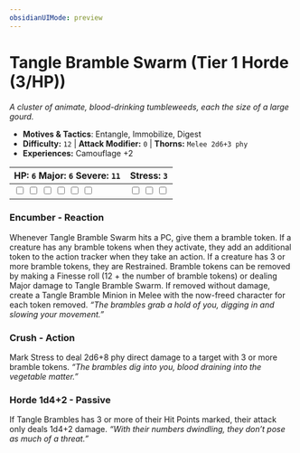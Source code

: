 ```yaml
---
obsidianUIMode: preview
---
```

# Tangle Bramble Swarm (Tier 1 Horde (3/HP))

*A cluster of animate, blood-drinking tumbleweeds, each the size of a large gourd.*

- **Motives & Tactics**: Entangle, Immobilize, Digest
- **Difficulty:** `12` | **Attack Modifier:** `0` | **Thorns:** `Melee 2d6+3 phy`
- **Experiences:** Camouflage +2

| HP: `6` Major: `6` Severe: `11` | Stress: `3` |
|--|--|
|  <input type="checkbox" unchecked id="62c454f5"> <input type="checkbox" unchecked id="274a4b1c"> <input type="checkbox" unchecked id="2aedda0b"> <input type="checkbox" unchecked id="6c9ecf02"> <input type="checkbox" unchecked id="fd334980"> <input type="checkbox" unchecked id="ed17f86c"> |  <input type="checkbox" unchecked id="bef315a5"> <input type="checkbox" unchecked id="9633459d"> <input type="checkbox" unchecked id="c91ec8bd"> |

### Encumber - Reaction

Whenever Tangle Bramble Swarm hits a PC, give them a bramble token. If a creature has any bramble tokens when they activate, they add an additional token to the action tracker when they take an action. If a creature has 3 or more bramble tokens, they are Restrained. Bramble tokens can be removed by making a Finesse roll (12 + the number of bramble tokens) or dealing Major damage to Tangle Bramble Swarm. If removed without damage, create a Tangle Bramble Minion in Melee with the now-freed character for each token removed. *“The brambles grab a hold of you, digging in and slowing your movement.”*

### Crush - Action

Mark Stress to deal 2d6+8 phy direct damage to a target with 3 or more bramble tokens. *“The brambles dig into you, blood draining into the vegetable matter.”*

### Horde 1d4+2 - Passive

If Tangle Brambles has 3 or more of their Hit Points marked, their attack only deals 1d4+2 damage. *“With their numbers dwindling, they don’t pose as much of a threat.”*



